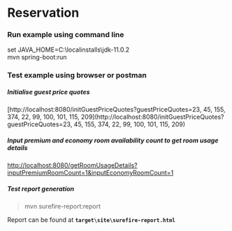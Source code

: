 # Reservation

### Run example using command line

>
set JAVA_HOME=C:\localinstalls\jdk-11.0.2  
mvn spring-boot:run 

### Test example using browser or postman

##### Initialise guest price quotes  
[http://localhost:8080/initGuestPriceQuotes?guestPriceQuotes=23, 45, 155, 374, 22, 99, 100, 101, 115, 209](http://localhost:8080/initGuestPriceQuotes?guestPriceQuotes=23, 45, 155, 374, 22, 99, 100, 101, 115, 209)

##### Input premium and economy room availability count to get room usage details
[http://localhost:8080/getRoomUsageDetails?inputPremiumRoomCount=1&inputEconomyRoomCount=1](http://localhost:8080/getRoomUsageDetails?inputPremiumRoomCount=1&inputEconomyRoomCount=1)


##### Test report generation
>mvn surefire-report:report

Report can be found at **`target\site\surefire-report.html`**
